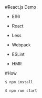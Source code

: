 #React.js Demo

- ES6

- React

- Less

- Webpack

- ESLint

- HMR

#How

```
$ npm install

$ npm run start
```
